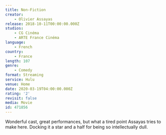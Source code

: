 ```yaml
---
title: Non-Fiction
creator:
    - Olivier Assayas
release: 2018-10-11T00:00:00.000Z
studios:
    - CG Cinéma
    - ARTE France Cinéma
language:
    - French
country:
    - France
length: 107
genre:
    - Comedy
format: Streaming
service: Hulu
venue: Home
date: 2020-03-19T04:00:00.000Z
rating: '2'
revisit: false
media: Movie
id: 471856
---
```


Wonderful cast, great performances, but what a tired point Assayas tries to make here. Docking it a star and a half for being so intellectually dull.
